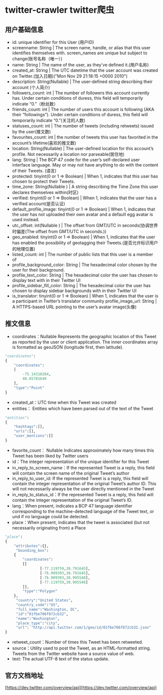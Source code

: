 # twitter-crawler twitter爬虫

## 用户基础信息
- id: unique identifier for this User (用户ID)
- screenname: String | The screen name, handle, or alias that this user identifies themselves with. screen_names are unique but subject to change(账号名称（唯一）)
- name: String | The name of the user, as they’ve defined it.(用户名称)
- created_at: String | The UTC datetime that the user account was created on Twitter.(加入日期)("Mon Nov 29 21:18:15 +0000 2010")
- description: String(Nullable) | The user-defined string describing their account (个人简介)
- followers_count: int | The number of followers this account currently has. Under certain conditions of duress, this field will temporarily indicate “0.”（粉丝数）
- friends_count: int | The number of users this account is following (AKA their “followings”). Under certain conditions of duress, this field will temporarily indicate “0.”(关注的人数)
- statuses_count: int | The number of tweets (including retweets) issued by the user(推文数)
- favourites_count: int | the number of tweets this user has favorited in the account’s lifetime(喜欢的推文数)
- location: String(Nullable) | The user-defined location for this account’s profile. Not necessarily a location nor parseable(居住地)
- lang: String | The BCP 47 code for the user’s self-declared user interface language. May or may not have anything to do with the content of their Tweets. (语言)
- protected: tinyint(0 or 1 => Boolean) | When 1, indicates that this user has chosen to protect their Tweets.
- time_zone: String(Nullable ) | A string describing the Time Zone this user declares themselves within(时区)
- verified: tinyint(0 or 1 => Boolean) | When 1, indicates that the user has a verified account(是否认证)
- default_profile_image: tinyint(0 or 1 => Boolean) | When 1, indicates that the user has not uploaded their own avatar and a default egg avatar is used instead.
- utc_offset: int(Nullable ) | The offset from GMT/UTC in seconds(协调世界时偏差(The offset from GMT/UTC in seconds.))
- geo_enabled: tinyint(0 or 1 => Boolean) | When 1, indicates that the user has enabled the possibility of geotagging their Tweets.(是否允许标识用户的地理位置)
- listed_count: int | The number of public lists that this user is a member of
- profile_background_color: String | The hexadecimal color chosen by the user for their background.
- profile_text_color: String | The hexadecimal color the user has chosen to display text with in their Twitter UI
- profile_sidebar_fill_color: String | The hexadecimal color the user has chosen to display sidebar backgrounds with in their Twitter UI
- is_translator: tinyint(0 or 1 => Boolean) | When 1, indicates that the user is a participant in Twitter’s translator community
profile_image_url: String | A HTTPS-based URL pointing to the user’s avatar image(头像)

## 推文信息
- coordinates：Nullable Represents the geographic location of this Tweet as reported by the user or client application. The inner coordinates array is formatted as geoJSON (longitude first, then latitude).  
```python 
"coordinates":
{
    "coordinates":
    [
        -75.14310264,
        40.05701649
    ],
    "type":"Point"
}
```
- created_at：UTC time when this Tweet was created
- entities： Entities which have been parsed out of the text of the Tweet
```python
"entities":
{
    "hashtags":[],
    "urls":[],
    "user_mentions":[]
}
```
- favorite_count： Nullable Indicates approximately how many times this Tweet has been liked by Twitter users
- id：The integer representation of the unique identifier for this Tweet
- in_reply_to_screen_name：If the represented Tweet is a reply, this field will contain the screen name of the original Tweet’s author
- in_reply_to_user_id: If the represented Tweet is a reply, this field will contain the integer representation of the original Tweet’s author ID. This will not necessarily always be the user directly mentioned in the Tweet
- in_reply_to_status_id：If the represented Tweet is a reply, this field will contain the integer representation of the original Tweet’s ID.
- lang：When present, indicates a BCP 47 language identifier corresponding to the machine-detected language of the Tweet text, or und if no language could be detected.
- place：When present, indicates that the tweet is associated (but not necessarily originating from) a Place
```python
"place":
{
    "attributes":{},
     "bounding_box":
    {
        "coordinates":
        [[
                [-77.119759,38.791645],
                [-76.909393,38.791645],
                [-76.909393,38.995548],
                [-77.119759,38.995548]
        ]],
        "type":"Polygon"
    },
     "country":"United States",
     "country_code":"US",
     "full_name":"Washington, DC",
     "id":"01fbe706f872cb32",
     "name":"Washington",
     "place_type":"city",
     "url": "http://api.twitter.com/1/geo/id/01fbe706f872cb32.json"
}
```
- retweet_count：Number of times this Tweet has been retweeted. 
- source：Utility used to post the Tweet, as an HTML-formatted string. Tweets from the Twitter website have a source value of web.
- text: The actual UTF-8 text of the status update.

## 官方文档地址
[https://dev.twitter.com/overview/api](https://dev.twitter.com/overview/api)